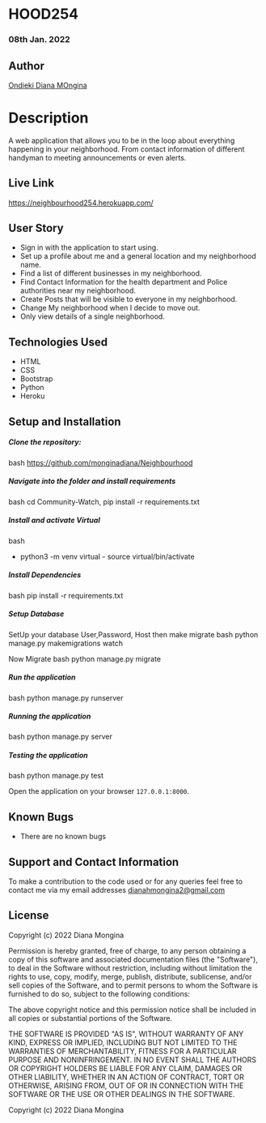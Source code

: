 # HOOD254

### 08th Jan. 2022

## Author 

[Ondieki Diana MOngina](https://github.com/monginadiana)

# Description 

A web application that allows you to be in the loop about everything happening in your neighborhood. From contact information of different handyman to meeting announcements or even alerts.

##  Live Link 
https://neighbourhood254.herokuapp.com/

## User Story 

* Sign in with the application to start using.
* Set up a profile about me and a general location and my neighborhood name.
* Find a list of different businesses in my neighborhood.
* Find Contact Information for the health department and Police authorities near my neighborhood.
* Create Posts that will be visible to everyone in my neighborhood.
* Change My neighborhood when I decide to move out.
* Only view details of a single neighborhood.


## Technologies Used

- HTML 
- CSS 
- Bootstrap
- Python
- Heroku


## Setup and Installation 

##### Clone the repository: 
 bash
https://github.com/monginadiana/Neighbourhood

##### Navigate into the folder and install requirements 
 bash
cd Community-Watch, pip install -r requirements.txt

##### Install and activate Virtual 
 bash
- python3 -m venv virtual - source virtual/bin/activate

##### Install Dependencies 
 bash
 pip install -r requirements.txt

##### Setup Database 
  SetUp your database User,Password, Host then make migrate
 bash
python manage.py makemigrations watch
 
 Now Migrate
 bash
 python manage.py migrate

##### Run the application 
 bash
 python manage.py runserver

##### Running the application 
 bash
 python manage.py server

##### Testing the application 
 bash
 python manage.py test

Open the application on your browser `127.0.0.1:8000`.

## Known Bugs 

* There are no known bugs

## Support and Contact Information

To make a contribution to the code used or for any queries feel free to contact me via my email addresses dianahmongina2@gmail.com

## License

Copyright (c) 2022 Diana Mongina

Permission is hereby granted, free of charge, to any person obtaining a copy
of this software and associated documentation files (the "Software"), to deal
in the Software without restriction, including without limitation the rights
to use, copy, modify, merge, publish, distribute, sublicense, and/or sell
copies of the Software, and to permit persons to whom the Software is
furnished to do so, subject to the following conditions:

The above copyright notice and this permission notice shall be included in all
copies or substantial portions of the Software.

THE SOFTWARE IS PROVIDED "AS IS", WITHOUT WARRANTY OF ANY KIND, EXPRESS OR
IMPLIED, INCLUDING BUT NOT LIMITED TO THE WARRANTIES OF MERCHANTABILITY,
FITNESS FOR A PARTICULAR PURPOSE AND NONINFRINGEMENT. IN NO EVENT SHALL THE
AUTHORS OR COPYRIGHT HOLDERS BE LIABLE FOR ANY CLAIM, DAMAGES OR OTHER
LIABILITY, WHETHER IN AN ACTION OF CONTRACT, TORT OR OTHERWISE, ARISING FROM,
OUT OF OR IN CONNECTION WITH THE SOFTWARE OR THE USE OR OTHER DEALINGS IN THE
SOFTWARE.


Copyright (c) 2022 Diana Mongina

